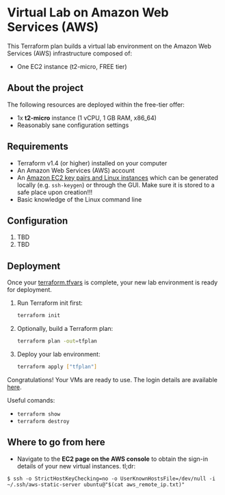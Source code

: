 # Virtual Lab on Amazon Web Services (AWS)
This Terraform plan builds a virtual lab environment on the Amazon Web Services (AWS) infrastructure composed of:
- One EC2 instance (t2-micro, FREE tier)

## About the project

The following resources are deployed within the free-tier offer:

- 1x **t2-micro** instance (1 vCPU, 1 GB RAM, x86_64)
- Reasonably sane configuration settings

## Requirements

- Terraform v1.4 (or higher) installed on your computer
- An Amazon Web Services (AWS) account
- An [Amazon EC2 key pairs and Linux instances](https://docs.aws.amazon.com/AWSEC2/latest/UserGuide/ec2-key-pairs.html) which can be generated locally (e.g. `ssh-keygen`) or through the GUI. Make sure it is stored to a safe place upon creation!!!
- Basic knowledge of the Linux command line

## Configuration

1. TBD
2. TBD

## Deployment

Once your [terraform.tfvars](./terraform.tfvars.ori) is complete, your new lab environment is ready for deployment.

1. Run Terraform init first:

   ```sh
   terraform init
   ```

1. Optionally, build a Terraform plan:

   ```sh
   terraform plan -out=tfplan
   ```

1. Deploy your lab environment:

   ```sh
   terraform apply ["tfplan"]
   ```

Congratulations! Your VMs are ready to use. The login details are available [here](https://docs.oracle.com/en-us/iaas/Content/Compute/References/images.htm#Oracle__linux-users).</br>

Useful comands:
- `terraform show`
- `terraform destroy`

## Where to go from here

- Navigate to the **EC2 page on the AWS console** to obtain the sign-in details of your new virtual instances. tl;dr:
```
$ ssh -o StrictHostKeyChecking=no -o UserKnownHostsFile=/dev/null -i ~/.ssh/aws-static-server ubuntu@"$(cat aws_remote_ip.txt)"
```

<!--### Ansible quirks
In case the Ansible playbook has to be re-run, the following one-liner shall be run from the same directory where Terraform state lives:
```
$ ANSIBLE_HOST_KEY_CHECKING=False ansible-playbook -i remote_ip.txt --private-key ~/.ssh/aws-static-server -u ubuntu ~/ansible/playbook.yaml
```
-->

